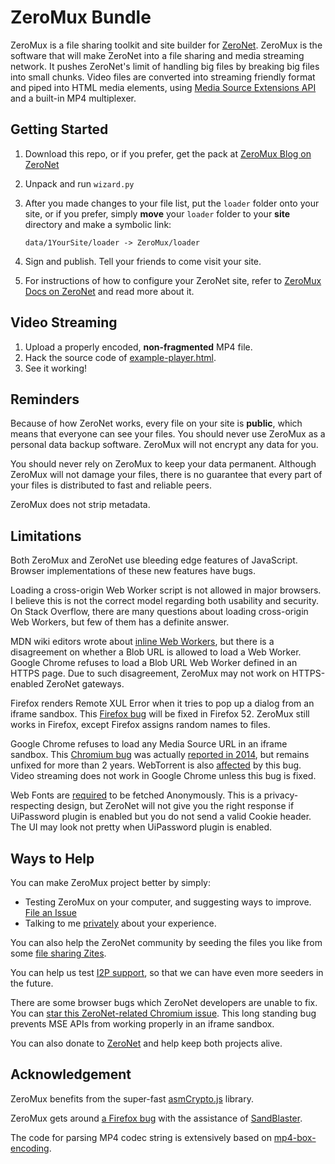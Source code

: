 # ZeroMux Bundle
ZeroMux is a file sharing toolkit and site builder for [ZeroNet](https://zeronet.io). ZeroMux is the software that will make ZeroNet into a file sharing and media streaming network. It pushes ZeroNet's limit of handling big files by breaking big files into small chunks. Video files are converted into streaming friendly format and piped into HTML media elements, using [Media Source Extensions API](https://developer.mozilla.org/en-US/docs/Web/API/Media_Source_Extensions_API) and a built-in MP4 multiplexer.

## Getting Started
1. Download this repo, or if you prefer, get the pack at [ZeroMux Blog on ZeroNet](http://127.0.0.1:43110/1CiDoBP8RiWziqiBGEd8tQMy66A6fmnw2V/big/bundle/)
2. Unpack and run `wizard.py`
3. After you made changes to your file list, put the `loader` folder onto your site, or if you prefer, simply **move** your `loader` folder to your **site** directory and make a symbolic link:

    `data/1YourSite/loader -> ZeroMux/loader`
4. Sign and publish. Tell your friends to come visit your site.
5. For instructions of how to configure your ZeroNet site, refer to [ZeroMux Docs on ZeroNet](http://127.0.0.1:43110/1CiDoBP8RiWziqiBGEd8tQMy66A6fmnw2V/big/docs/gentle-intro/) and read more about it.

## Video Streaming
1. Upload a properly encoded, **non-fragmented** MP4 file.
2. Hack the source code of [example-player.html](loader/__example-player__.html).
3. See it working!

## Reminders
Because of how ZeroNet works, every file on your site is **public**, which means that everyone can see your files. You should never use ZeroMux as a personal data backup software. ZeroMux will not encrypt any data for you.

You should never rely on ZeroMux to keep your data permanent. Although ZeroMux will not damage your files, there is no guarantee that every part of your files is distributed to fast and reliable peers.

ZeroMux does not strip metadata.

## Limitations
Both ZeroMux and ZeroNet use bleeding edge features of JavaScript. Browser implementations of these new features have bugs.

Loading a cross-origin Web Worker script is not allowed in major browsers. I believe this is not the correct model regarding both usability and security. On Stack Overflow, there are many questions about loading cross-origin Web Workers, but few of them has a definite answer.

MDN wiki editors wrote about [inline Web Workers](https://developer.mozilla.org/en-US/docs/Web/API/Web_Workers_API/Using_web_workers), but there is a disagreement on whether a Blob URL is allowed to load a Web Worker. Google Chrome refuses to load a Blob URL Web Worker defined in an HTTPS page. Due to such disagreement, ZeroMux may not work on HTTPS-enabled ZeroNet gateways.

Firefox renders Remote XUL Error when it tries to pop up a dialog from an iframe sandbox. This [Firefox bug](https://bugzilla.mozilla.org/show_bug.cgi?id=1313268) will be fixed in Firefox 52. ZeroMux still works in Firefox, except Firefox assigns random names to files.

Google Chrome refuses to load any Media Source URL in an iframe sandbox. This [Chromium bug](https://bugs.chromium.org/p/chromium/issues/detail?id=686516) was actually [reported in 2014](https://bugs.chromium.org/p/chromium/issues/detail?id=379206), but remains unfixed for more than 2 years. WebTorrent is also [affected](https://github.com/feross/webtorrent/issues/783) by this bug. Video streaming does not work in Google Chrome unless this bug is fixed.

Web Fonts are [required](https://www.w3.org/TR/css-fonts-3/#font-fetching-requirements) to be fetched Anonymously. This is a privacy-respecting design, but ZeroNet will not give you the right response if UiPassword plugin is enabled but you do not send a valid Cookie header. The UI may look not pretty when UiPassword plugin is enabled.

## Ways to Help
You can make ZeroMux project better by simply:
- Testing ZeroMux on your computer, and suggesting ways to improve. [File an Issue](https://github.com/MuxZeroNet/ZeroMux/issues)
- Talking to me [privately](http://127.0.0.1:43110/1CiDoBP8RiWziqiBGEd8tQMy66A6fmnw2V/big/docs/about/) about your experience.

You can also help the ZeroNet community by seeding the files you like from some [file sharing Zites](http://127.0.0.1:43110/1CiDoBP8RiWziqiBGEd8tQMy66A6fmnw2V/big/docs/about/demos/).

You can help us test [I2P support](https://github.com/HelloZeroNet/ZeroNet/issues/45), so that we can have even more seeders in the future.

There are some browser bugs which ZeroNet developers are unable to fix. You can [star this ZeroNet-related Chromium issue](https://bugs.chromium.org/p/chromium/issues/detail?id=686516). This long standing bug prevents MSE APIs from working properly in an iframe sandbox.

You can also donate to [ZeroNet](https://github.com/HelloZeroNet/ZeroNet) and help keep both projects alive.

## Acknowledgement
ZeroMux benefits from the super-fast [asmCrypto.js](https://github.com/vibornoff/asmcrypto.js/tree/master) library.

ZeroMux gets around [a Firefox bug](https://bugzilla.mozilla.org/show_bug.cgi?id=1313268) with the assistance of [SandBlaster](https://github.com/JamesMGreene/sandblaster).

The code for parsing MP4 codec string is extensively based on [mp4-box-encoding](https://github.com/jhiesey/mp4-box-encoding).
